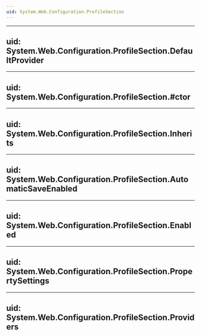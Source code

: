 ```yaml
---
uid: System.Web.Configuration.ProfileSection
---
```


---
uid: System.Web.Configuration.ProfileSection.DefaultProvider
---

---
uid: System.Web.Configuration.ProfileSection.#ctor
---

---
uid: System.Web.Configuration.ProfileSection.Inherits
---

---
uid: System.Web.Configuration.ProfileSection.AutomaticSaveEnabled
---

---
uid: System.Web.Configuration.ProfileSection.Enabled
---

---
uid: System.Web.Configuration.ProfileSection.PropertySettings
---

---
uid: System.Web.Configuration.ProfileSection.Providers
---
